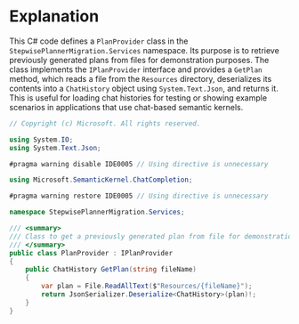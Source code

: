 # Explanation

This C# code defines a `PlanProvider` class in the `StepwisePlannerMigration.Services` namespace. Its purpose is to retrieve previously generated plans from files for demonstration purposes. The class implements the `IPlanProvider` interface and provides a `GetPlan` method, which reads a file from the `Resources` directory, deserializes its contents into a `ChatHistory` object using `System.Text.Json`, and returns it. This is useful for loading chat histories for testing or showing example scenarios in applications that use chat-based semantic kernels.

```csharp
// Copyright (c) Microsoft. All rights reserved.

using System.IO;
using System.Text.Json;

#pragma warning disable IDE0005 // Using directive is unnecessary

using Microsoft.SemanticKernel.ChatCompletion;

#pragma warning restore IDE0005 // Using directive is unnecessary

namespace StepwisePlannerMigration.Services;

/// <summary>
/// Class to get a previously generated plan from file for demonstration purposes.
/// </summary>
public class PlanProvider : IPlanProvider
{
    public ChatHistory GetPlan(string fileName)
    {
        var plan = File.ReadAllText($"Resources/{fileName}");
        return JsonSerializer.Deserialize<ChatHistory>(plan)!;
    }
}
```